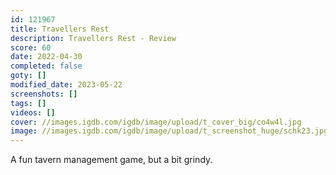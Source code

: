 ```yaml
---
id: 121967
title: Travellers Rest
description: Travellers Rest - Review
score: 60
date: 2022-04-30
completed: false
goty: []
modified_date: 2023-05-22
screenshots: []
tags: []
videos: []
cover: //images.igdb.com/igdb/image/upload/t_cover_big/co4w4l.jpg
image: //images.igdb.com/igdb/image/upload/t_screenshot_huge/schk23.jpg
---
```

A fun tavern management game, but a bit grindy.